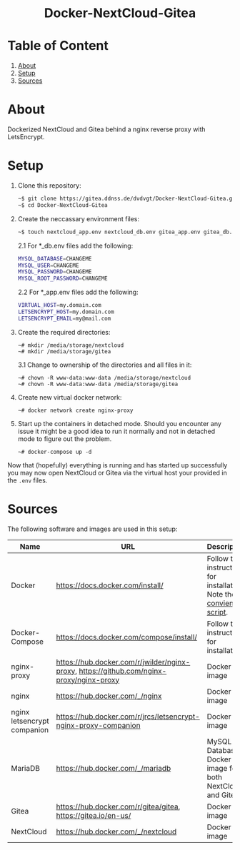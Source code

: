 <h1 align="center">
Docker-NextCloud-Gitea
</h1>

# Table of Content
1. [About](#About)
2. [Setup](#Setup)
3. [Sources](#Sources)
# About
Dockerized NextCloud and Gitea behind a nginx reverse proxy with LetsEncrypt.

# Setup
1. Clone this repository:
    ```bash
    ~$ git clone https://gitea.ddnss.de/dvdvgt/Docker-NextCloud-Gitea.git
    ~$ cd Docker-NextCloud-Gitea
    ```
2. Create the neccassary environment files:
    ```bash
    ~$ touch nextcloud_app.env nextcloud_db.env gitea_app.env gitea_db.env
    ```
    2.1 For *_db.env files add the following:
    ```bash
    MYSQL_DATABASE=CHANGEME
    MYSQL_USER=CHANGEME
    MYSQL_PASSWORD=CHANGEME
    MYSQL_ROOT_PASSWORD=CHANGEME
    ```
    2.2 For *_app.env files add the following:
    ```bash
    VIRTUAL_HOST=my.domain.com
    LETSENCRYPT_HOST=my.domain.com
    LETSENCRYPT_EMAIL=my@mail.com
    ```
3. Create the required directories:
    ```text
    ~# mkdir /media/storage/nextcloud
    ~# mkdir /media/storage/gitea
    ```
    3.1 Change to ownership of the directories and all files in it:
    ```text
    ~# chown -R www-data:www-data /media/storage/nextcloud
    ~# chown -R www-data:www-data /media/storage/gitea
    ```
4. Create new virtual docker network:
    ```text
    ~# docker network create nginx-proxy
    ```
5. Start up the containers in detached mode. Should you encounter any issue it might be a good idea to run it normally and not in detached mode to figure out the problem.
    ```text
    ~# docker-compose up -d
    ```
    
Now that (hopefully) everything is running and has started up successfully you may now open NextCloud or Gitea via the virtual host your provided in the `.env` files.

# Sources
The following software and images are used in this setup:

| Name | URL | Description |
| -------- | -------- | -------- |
| Docker   | https://docs.docker.com/install/ | Follow the instructions for installation. Note the [convience script](https://docs.docker.com/install/linux/docker-ce/ubuntu/#install-using-the-convenience-script). |
| Docker-Compose | https://docs.docker.com/compose/install/ | Follow the instructions for installation |
| nginx-proxy | https://hub.docker.com/r/jwilder/nginx-proxy, https://github.com/nginx-proxy/nginx-proxy | Docker image |
| nginx | https://hub.docker.com/_/nginx | Docker image |
| nginx letsencrypt companion | https://hub.docker.com/r/jrcs/letsencrypt-nginx-proxy-companion | Docker image |
| MariaDB | https://hub.docker.com/_/mariadb | MySQL Database Docker image for both NextCloud and Gitea |
| Gitea | https://hub.docker.com/r/gitea/gitea, https://gitea.io/en-us/ | Docker image |
| NextCloud | https://hub.docker.com/_/nextcloud | Docker image |